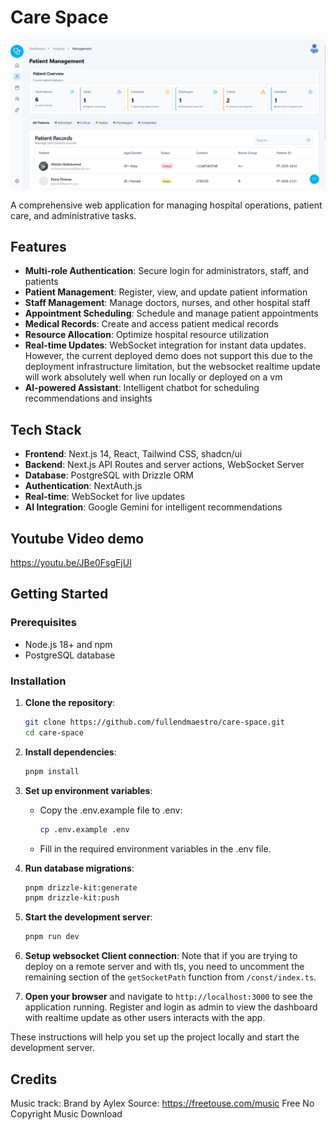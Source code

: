 # Care Space

![Care-Space Demo](https://github.com/fullendmaestro/care-space/blob/main/patients.png?raw=true)

A comprehensive web application for managing hospital operations, patient care, and administrative tasks.

## Features

- **Multi-role Authentication**: Secure login for administrators, staff, and patients
- **Patient Management**: Register, view, and update patient information
- **Staff Management**: Manage doctors, nurses, and other hospital staff
- **Appointment Scheduling**: Schedule and manage patient appointments
- **Medical Records**: Create and access patient medical records
- **Resource Allocation**: Optimize hospital resource utilization
- **Real-time Updates**: WebSocket integration for instant data updates. However, the current deployed demo does not support this due to the deployment infrastructure limitation, but the websocket realtime update will work absolutely well when run locally or deployed on a vm
- **AI-powered Assistant**: Intelligent chatbot for scheduling recommendations and insights

## Tech Stack

- **Frontend**: Next.js 14, React, Tailwind CSS, shadcn/ui
- **Backend**: Next.js API Routes and server actions, WebSocket Server
- **Database**: PostgreSQL with Drizzle ORM
- **Authentication**: NextAuth.js
- **Real-time**: WebSocket for live updates
- **AI Integration**: Google Gemini for intelligent recommendations

## Youtube Video demo

https://youtu.be/JBe0FsgFjUI

## Getting Started

### Prerequisites

- Node.js 18+ and npm
- PostgreSQL database

### Installation

1. **Clone the repository**:

   ```bash
   git clone https://github.com/fullendmaestro/care-space.git
   cd care-space
   ```

2. **Install dependencies**:

   ```sh
   pnpm install
   ```

3. **Set up environment variables**:

   - Copy the .env.example file to .env:
     ```sh
     cp .env.example .env
     ```
   - Fill in the required environment variables in the .env file.

4. **Run database migrations**:

   ```sh
   pnpm drizzle-kit:generate
   pnpm drizzle-kit:push
   ```

5. **Start the development server**:

   ```sh
   pnpm run dev
   ```

6. **Setup websocket Client connection**: Note that if you are trying to deploy on a remote server and with tls, you need to uncomment the remaining section of the `getSocketPath` function from `/const/index.ts`.

7. **Open your browser** and navigate to `http://localhost:3000` to see the application running. Register and login as admin to view the dashboard with realtime update as other users interacts with the app.

These instructions will help you set up the project locally and start the development server.

## Credits

Music track: Brand by Aylex
Source: https://freetouse.com/music
Free No Copyright Music Download
